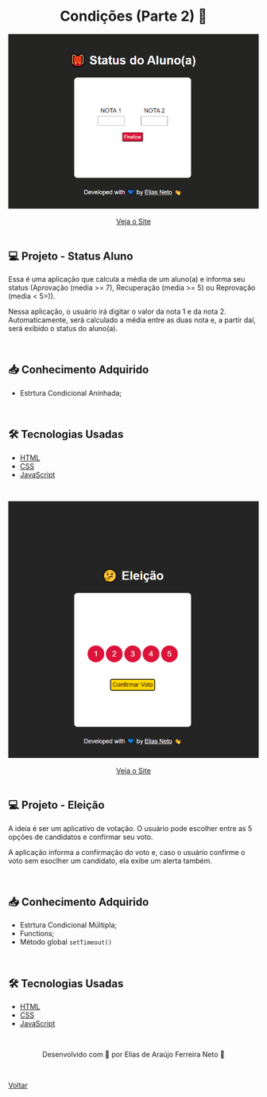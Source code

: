 <h1 align="center">Condições (Parte 2) 🔀</h1>

![Vídeo demonstrativo de exercícios práticos](./demonstracao.gif)

<div align="center">
  <a href="https://elias-neto.github.io/Curso-em-video-JavaScript/moduloC/aula12/statusAluno.html">Veja o Site</a>
</div>

<br>

## 💻 Projeto - Status Aluno

Essa é uma aplicação que calcula a média de um aluno(a) e informa seu status (Aprovação (media >= 7), Recuperação (media >= 5) ou Reprovação (media < 5>)).

Nessa aplicação, o usuário irá digitar o valor da nota 1 e da nota 2. Automaticamente, será calculado a média entre as duas nota e, a partir daí, será exibido 
o status do aluno(a).

<br>

## 📥 Conhecimento Adquirido 

- Estrtura Condicional Aninhada;

<br>

## 🛠 Tecnologias Usadas

- [HTML](https://www.w3schools.com/html/)
- [CSS](https://www.w3schools.com/css/)
- [JavaScript](https://www.w3schools.com/js/)

<br>

![Vídeo demonstrativo de exercícios práticos](./demonstracao(1).gif)

<div align="center">
  <a href="https://elias-neto.github.io/Curso-em-video-JavaScript/moduloC/aula12/eleicao.html">Veja o Site</a>
</div>

<br>

## 💻 Projeto - Eleição

A ideia é ser um aplicativo de votação. O usuário pode escolher entre as 5 opções de candidatos e confirmar seu voto. 

A aplicação informa a confirmação do voto e, caso o usuário confirme o voto sem esoclher um candidato, ela exibe um alerta também.

<br>

## 📥 Conhecimento Adquirido 

- Estrtura Condicional Múltipla;
- Functions;
- Método global `setTimeout()`

<br>

## 🛠 Tecnologias Usadas

- [HTML](https://www.w3schools.com/html/)
- [CSS](https://www.w3schools.com/css/)
- [JavaScript](https://www.w3schools.com/js/)

<br>

<p align="center"> Desenvolvido com 💙 por Elias de Araújo Ferreira Neto 👋 <p>

<br>
  
<a href="../../README.md">Voltar</a>